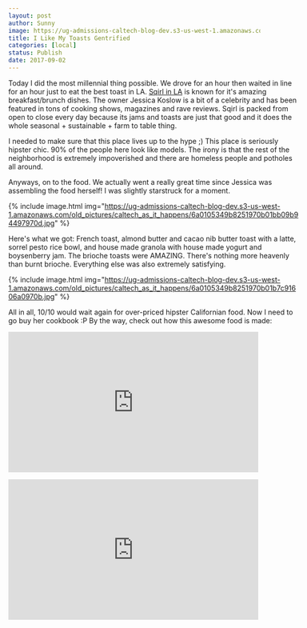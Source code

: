 ```yaml
---
layout: post
author: Sunny
image: https://ug-admissions-caltech-blog-dev.s3-us-west-1.amazonaws.com/old_pictures/caltech_as_it_happens/6a0105349b8251970b01b7c91606c2970b.jpg
title: I Like My Toasts Gentrified
categories: [local]
status: Publish
date: 2017-09-02
---
```



<div style="direction: ltr; margin-top: 0in; margin-left: 0in; width: 6.068in;">
<div style="direction: ltr; margin-top: 0in; margin-left: 0in; width: 6.068in;">
Today I did the most millennial thing possible. We drove for an hour then waited in line for an hour just to eat the best toast in LA. <a href="https://sqirlla.com/menu/">Sqirl in LA</a> is known for it's amazing breakfast/brunch dishes. The owner Jessica Koslow is a bit of a celebrity and has been featured in tons of cooking shows, magazines and rave reviews. Sqirl is packed from open to close every day because its jams and toasts are just that good and it does the whole seasonal + sustainable + farm to table thing.




I needed to make sure that this place lives up to the hype ;) This place is seriously hipster chic. 90% of the people here look like models. The irony is that the rest of the neighborhood is extremely impoverished and there are homeless people and potholes all around.


Anyways, on to the food. We actually went a really great time since Jessica was assembling the food herself! I was slightly starstruck for a moment.




{% include image.html img="https://ug-admissions-caltech-blog-dev.s3-us-west-1.amazonaws.com/old_pictures/caltech_as_it_happens/6a0105349b8251970b01bb09b94497970d.jpg" %}

Here's what we got: French toast, almond butter and cacao nib butter toast with a latte, sorrel pesto rice bowl, and house made granola with house made yogurt and boysenberry jam. The brioche toasts were AMAZING. There's nothing more heavenly than burnt brioche. Everything else was also extremely satisfying.




{% include image.html img="https://ug-admissions-caltech-blog-dev.s3-us-west-1.amazonaws.com/old_pictures/caltech_as_it_happens/6a0105349b8251970b01b7c91606a0970b.jpg" %}

All in all, 10/10 would wait again for over-priced hipster Californian food. Now I need to go buy her cookbook :P By the way, check out how this awesome food is made:


<p class="asset-video"><iframe allowfullscreen="" frameborder="0" height="281" src="https://www.youtube.com/embed/p-I5UoBydFY?feature=oembed" width="500"></iframe>
<p class="asset-video">
<p class="asset-video">
<p class="asset-video"><iframe allowfullscreen="" frameborder="0" height="281" src="https://www.youtube.com/embed/07wz-GX47nY?feature=oembed" width="500"></iframe>


